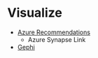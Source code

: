 # Visualize
- [Azure Recommendations](https://learn.microsoft.com/en-us/azure/cosmos-db/gremlin/visualization-partners)
    - Azure Synapse Link
- [Gephi](https://gephi.org/)

